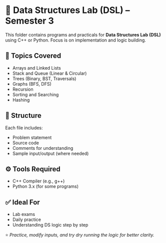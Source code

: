 # 🧮 Data Structures Lab (DSL) – Semester 3

This folder contains programs and practicals for **Data Structures Lab (DSL)** using C++ or Python. Focus is on implementation and logic building.

## 🧠 Topics Covered
- Arrays and Linked Lists
- Stack and Queue (Linear & Circular)
- Trees (Binary, BST, Traversals)
- Graphs (BFS, DFS)
- Recursion
- Sorting and Searching
- Hashing

## 📂 Structure
Each file includes:
- Problem statement
- Source code
- Comments for understanding
- Sample input/output (where needed)

## ⚙️ Tools Required
- C++ Compiler (e.g., g++)
- Python 3.x (for some programs)

## ✅ Ideal For
- Lab exams
- Daily practice
- Understanding DS logic step by step

⭐ *Practice, modify inputs, and try dry running the logic for better clarity.*
